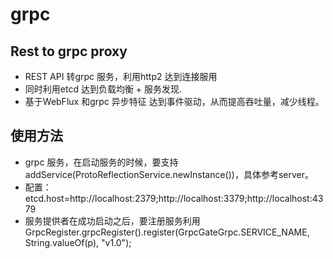 # grpc
## Rest to grpc proxy
* REST API 转grpc 服务，利用http2 达到连接服用
* 同时利用etcd 达到负载均衡 + 服务发现.
* 基于WebFlux 和grpc 异步特征 达到事件驱动，从而提高吞吐量，减少线程。
## 使用方法
* grpc 服务，在启动服务的时候，要支持addService(ProtoReflectionService.newInstance())，具体参考server。
* 配置：etcd.host=http://localhost:2379;http://localhost:3379;http://localhost:4379
* 服务提供者在成功启动之后，要注册服务利用GrpcRegister.grpcRegister().register(GrpcGateGrpc.SERVICE_NAME, String.valueOf(p), "v1.0");

